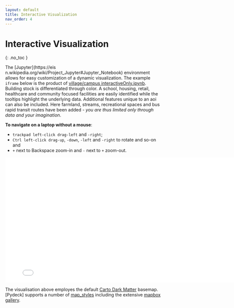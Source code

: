 ```yaml
---
layout: default
title: Interactive Visualization
nav_order: 4
---
```


# Interactive Visualization
{: .no_toc }


The [Jupyter](https://eis n.wikipedia.org/wiki/Project_Jupyter#Jupyter_Notebook) environment allows for easy customization of a dynamic visualization. The example `iframe` below is the product of [village/campus interactiveOnly.ipynb](https://github.com/AdrianKriger/osm_LoD1_3DCityModel/blob/main/village_campus/interactiveOnly.ipynb). Building stock is differentiated through color. A school, housing, retail, healthcare and community focused facilities are easily identified while the tooltips highlight the underlying data. Additional features unique to an aoi can also be included. Here farmland, streams, recreational spaces and bus rapid transit routes have been added *- you are thus limited only through data and your imagination*. <!-- {: .fs-6 .fw-300 } -->

**To navigate on a laptop without a mouse**:

- `trackpad left-click drag-left` and `-right`;
- `Ctrl left-click drag-up`, `-down`, `-left` and `-right` to rotate and so-on and
- `+` next to Backspace zoom-in and `-` next to `+` zoom-out.


<iframe src="{{site.baseurl | prepend: site.url}}/img/interactiveOnly.html" style="width: 800px; height: 400px; border: 0px"></iframe>


The visualisation above employes the default [Carto Dark Matter](https://github.com/CartoDB/basemap-styles) basemap. [Pydeck] supports a number of [map_styles](https://deckgl.readthedocs.io/en/latest/deck.html) including the extensive [mapbox gallery](https://www.mapbox.com/gallery/). 

